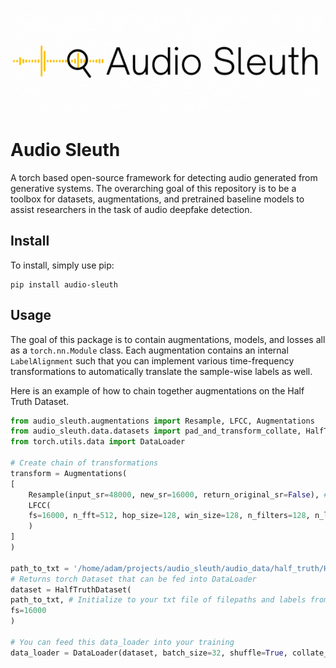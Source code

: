 <p align="center">
  <img src="assets/header.gif" alt="animated" />
</p>


# Audio Sleuth 

A torch based open-source framework for detecting audio generated from generative systems. The overarching goal of this repository is to be a toolbox for datasets, augmentations, and pretrained baseline models to assist researchers in the task of audio deepfake detection.

## Install

To install, simply use pip:

```
pip install audio-sleuth
```

## Usage

The goal of this package is to contain augmentations, models, and losses all as a `torch.nn.Module` class. Each augmentation contains an internal `LabelAlignment` such that you can implement various time-frequency transformations to automatically translate the sample-wise labels as well. 

Here is an example of how to chain together augmentations on the Half Truth Dataset.

```python
from audio_sleuth.augmentations import Resample, LFCC, Augmentations
from audio_sleuth.data.datasets import pad_and_transform_collate, HalfTruthDataset 
from torch.utils.data import DataLoader

# Create chain of transformations
transform = Augmentations(
[
    Resample(input_sr=48000, new_sr=16000, return_original_sr=False), # Downsample block
    LFCC(
    fs=16000, n_fft=512, hop_size=128, win_size=128, n_filters=128, n_lfcc=40 # LFCC augmentation
    )
]
)

path_to_txt = '/home/adam/projects/audio_sleuth/audio_data/half_truth/HAD/HAD_train/HAD_train_label.txt'
# Returns torch Dataset that can be fed into DataLoader
dataset = HalfTruthDataset(
path_to_txt, # Initialize to your txt file of filepaths and labels from dataset
fs=16000
)

# You can feed this data_loader into your training
data_loader = DataLoader(dataset, batch_size=32, shuffle=True, collate_fn=lambda x: pad_and_transform_collate(x, transform))
```